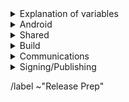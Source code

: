 <details>
  <summary>Explanation of variables</summary>

- `$(BUILD_SERVER)` : the server the main builder is using to build a tor-browser release
- `$(STAGING_SERVER)` : the server the signer is using to to run the signing process
- `$(ESR_VERSION)` : the Mozilla defined ESR version, used in various places for building tor-browser tags, labels, etc
    - example : `91.6.0`
- `$(RR_VERSION)` : the Mozilla defined Rapid-Release version; Tor Browser for Android is based off of the `$(ESR_VERSION)`, but Mozilla's Firefox for Android is based off of the `$(RR_VERSION)` so we need to keep track of security vulnerabilities to backport from the monthly Rapid-Release train and our frozen ESR train.
    - example: `103`
- `$(ESR_TAG)` : the Mozilla defined hg (Mercurial) tag associated with `$(ESR_VERSION)`
    - exmaple : `FIREFOX_91_7_0esr_BUILD2`
- `$(ESR_TAG_PREV)` : the Mozilla defined hg (Mercurial) tag associated with the previous ESR version when rebasing (ie, the ESR version we are rebasing from)
- `$(TOR_BROWSER_MAJOR)` : the Tor Browser major version
    - example : `11`
- `$(TOR_BROWSER_MINOR)` : the Tor Browser minor version
    - example : either `0` or `5`; Alpha's is always `(Stable + 5) % 10`
- `$(BUILD_N)` : a project's build revision within a its branch; this is separate from the `$(TOR_BROWSER_BUILD_N)` value; many of the Firefox-related projects have a `$(BUILD_N)` suffix and may differ between projects even when they contribute to the same build.
    - example : `build1`
- `$(TOR_BROWSER_BUILD_N)` : the tor-browser build revision for a given Tor Browser release; used in tagging git commits
    - example : `build2`
    - **NOTE** : A project's `$(BUILD_N)` and `$(TOR_BROWSER_BUILD_N)` may be the same, but it is possible for them to diverge. For example :
        - if we have multiple Tor Browser releases on a given ESR branch the two will become out of sync as the `$(BUILD_N)` value will increase, while the `$(TOR_BROWSER_BUILD_N)` value may stay at `build1` (but the `$(TOR_BROWSER_VERSION)` will increase)
        - if we have build failures unrelated to `tor-browser`, the `$(TOR_BROWSER_BUILD_N)` value will increase while the `$(BUILD_N)` will stay the same.
- `$(TOR_BROWSER_VERSION)` : the published Tor Browser version
    - example : `11.5a6`, `11.0.7`
- `$(TOR_BROWSER_BRANCH)` : the full name of tor-browser branch
    - typically of the form: `tor-browser-$(ESR_VERSION)esr-$(TOR_BROWSER_MAJOR).$(TOR-BROWSER_MINOR)-1`
- `$(TOR_BROWSER_BRANCH_PREV)` : the full name of the previous tor-browser branch (when rebasing)
</details>

<details>
    <summary>Android</summary>

### **Security Vulnerabilities Backport** : https://www.mozilla.org/en-US/security/advisories/
- **NOTE** : this work usually first occurs during the Tor Browser Stable release, so for alpha we typically only need to update the various `tor-browser-build` configs to point to the right release tags.
- [ ] Create tor-browser issue `Backport Android-specific Firefox $(RR_VERSION) to ESR $(ESR_VERSION)-based Tor Browser`
  - [ ] Link new backport issue to this release prep issue
- [ ] Go through any `Security Vulnerabilities fixed in Firefox $(RR_VERSION)` (or similar) and create list of CVEs which affect Android that need to be a backported
  - Potentially Affected Components:
    - `firefox`/`geckoview`
    - `application-services`
    - `android-components`
    - `fenix`

### **application-services** ***(Optional)*** : *TODO: we need to setup a gitlab copy of this repo that we can apply security backports to*
- [ ] Backport any Android-specific security fixes from Firefox rapid-release
- [ ] Sign/Tag commit:
  - Tag : `application-services-$(ESR_VERSION)-$(TOR_BROWSER_MAJOR).$(TOR_BROWSER_MINOR)-1-$(BUILD_N)`
  - Message: `Tagging $(BUILD_N) for $(ESR_VERSION)-based alpha`
- [ ] Push tag to `origin`

### **android-components** ***(Optional)*** : https://gitlab.torproject.org/tpo/applications/android-components.git
- [ ] Backport any Android-specific security fixes from Firefox rapid-release
- [ ] Sign/Tag commit:
  - Tag : `android-components-$(ESR_VERSION)-$(TOR_BROWSER_MAJOR).$(TOR_BROWSER_MINOR)-1-$(BUILD_N)`
  - Message: `Tagging $(BUILD_N) for $(ESR_VERSION)-based alpha)`
- [ ] Push tag to `origin`

### **fenix** ***(Optional)*** : https://gitlab.torproject.org/tpo/applications/fenix.git
- [ ] Backport any Android-specific security fixes from Firefox rapid-release
- [ ] Sign/Tag commit:
  - Tag : `tor-browser-$(ESR_VERSION)-$(TOR_BROWSER_MAJOR).$(TOR_BROWSER_MINOR)-1-$(BUILD_N)`
  - Message: `Tagging $(BUILD_N) for $(ESR_VERSION)-based alpha)`
- [ ] Push tag to `origin`

</details>

<details>
    <summary>Shared</summary>

### tor-browser: https://gitlab.torproject.org/tpo/applications/tor-browser.git
- [ ] ***(Optional)*** Update torbutton translations in `toolkit/torbutton`
  - [ ] `./import-translations.sh`
    - **NOTE** : if there are no new strings imported then we are done here
  - [ ] Commit as `fixup!` to the `Add TorStrings module for localization` commit
    - **NOTE** : only add files which are already being tracked
- [ ] ***(Optional)*** Backport any Android-specific security fixes from Firefox rapid-release
- [ ] ***(Optional, Chemspill)*** Backport security-fixes to both `tor-browser` and `base-browser` branches
- [ ] ***(Optional)*** Rebase to `$(ESR_VERSION)`
  - [ ] Find the Firefox hg tag here : https://hg.mozilla.org/releases/mozilla-esr102/tags
    - [ ] `$(ESR_TAG)` : `<INSERT_TAG_HERE>`
  - [ ] Identify the hg patch associated with above hg tag, and find the equivalent `gecko-dev` git commit (search by commit message)
    - [ ] `gecko-dev` commit : `<INSERT_COMMIT_HASH_HERE>`
    - [ ] Sign/Tag commit :
      - Tag : `$(ESR_TAG)`
      - Message : `Hg tag $(ESR_TAG)`
  - [ ] Create new branches with the discovered `gecko-dev` commit as `HEAD` named:
    - [ ] `base-browser-$(ESR_VERSION)esr-$(TOR_BROWSER_MAJOR).$(TOR-BROWSER_MINOR)-1`
    - [ ] `tor-browser-$(ESR_VERSION)esr-$(TOR_BROWSER_MAJOR).$(TOR-BROWSER_MINOR)-1`
  - [ ] Push new branches and esr tag to origin
  - [ ] Rebase previous `base-browser` patches onto the `gecko-dev` commit
  - [ ] Rebase previous `tor-browser` patches onto the new `base-browser` branch
  - [ ] Compare patch-sets (ensure nothing *weird* happened during rebase):
    - [ ] rangediff: `git range-diff $(ESR_TAG_PREV)..$(TOR_BROWSER_BRANCH_PREV) $(ESR_TAG)..$(TOR_BROWSER_BRANCH)`
    - [ ] diff of diffs:
        -  Do the diff between `current_patchset.diff` and `rebased_patchset.diff` with your preferred `$(DIFF_TOOL)` and look at differences on lines that starts with + or -
        - [ ] `git diff $(ESR_TAG_PREV)..$(TOR_BROWSER_BRANCH_PREV) > current_patchset.diff`
        - [ ] `git diff $(ESR_TAG)..$(TOR_BROWSER_BRANCH) > rebased_patchset.diff`
        - [ ] `$(DIFF_TOOL) current_patchset.diff rebased_patchset.diff`
  - [ ] Open MR for the rebase
- [ ] Sign/Tag `base-browser` commit:
  - **NOTE** : Currently we are using the `Bug 40926: Implemented the New Identity feature` commit as the final commit of `base-browser` before `tor-browser`
  - Tag : `base-browser-$(ESR_VERSION)esr-$(TOR_BROWSER_MAJOR).$(TOR_BROWSER_MINOR)-1-build1`
  - Message: `Tagging build1 for $(ESR_VERSION)esr-based alpha`
- [ ] Sign/Tag `tor-browser` commit :
  - Tag : `tor-browser-$(ESR_VERSION)esr-$(TOR_BROWSER_MAJOR).$(TOR_BROWSER_MINOR)-1-$(FIREFOX_BUILD_N)`
  - Message : `Tagging $(FIREFOX_BUILD_N) for $(ESR_VERSION)esr-based alpha`
- [ ] Push rebased branches and tags to `origin`
- [ ] Update Gitlab Default Branch to new Alpha branch:  https://gitlab.torproject.org/tpo/applications/tor-browser/-/settings/repository

</details>

<details>
    <summary>Build</summary>

### tor-browser-build: https://gitlab.torproject.org/tpo/applications/tor-browser-build.git
Tor Browser Alpha (and Nightly) are on the `main` branch, while Stable lives in the various `maint-$(TOR_BROWSER_MAJOR).$(TOR_BROWSER_MINOR)` (and possibly more specific) branches

- [ ] Update `rbm.conf`
  - [ ] `var/torbrowser_version` : update to next version
  - [ ] `var/torbrowser_build` : update to `$(TOR_BROWSER_BUILD_N)`
  - [ ] ***(Optional, Desktop)*** `var/torbrowser_incremental_from` : update to previous Desktop version
    - [ ] **IMPORTANT**: Really *actually* make sure this is the previous Desktop version or else the `make incrementals-*` step will fail
- [ ] ***(Optional)*** Update Desktop-specific build configs
  - [ ] Update `projects/firefox/config`
    - [ ] `git_hash` : update the `$(BUILD_N)` section to match `tor-browser` tag
    - [ ] ***(Optional)*** `var/firefox_platform_version` : update to latest `$(ESR_VERSION)` if rebased
  - [ ] Update `projects/translation/config`:
    - [ ] `steps/base-browser/git_hash` : update with `HEAD` commit of project's `base-browser` branch
    - [ ] `steps/base-browser-fluent/git_hash` : update with `HEAD` commit of project's `basebrowser-newidentityftl` branch
    - [ ] `steps/tor-browser/git_hash` : update with `HEAD` commit of project's `tor-browser` branch
    - [ ] `steps/fenix/git_hash` : update with `HEAD` commit of project's `fenix-torbrowserstringsxml` branch
  - [ ] ***(Optional)*** Update `projects/tor-android-service/config`
    - [ ] `git_hash` : update with `HEAD` commit of project's `main` branch
  - [ ] ***(Optional)*** Update `projects/application-services/config`:
    **NOTE** we don't currently have any of our own patches for this project
    - [ ] `git_hash` : update to appropriate git commit associated with `$(ESR_VERSION)`
  - [ ] ***(Optional)*** Update `projects/android-components/config`:
    - [ ] `git_hash` : update the `$(BUILD_N)` section to match alpha `android-components` tag
  - [ ] ***(Optional)*** Update `projects/fenix/config`
    - [ ] `git_hash` : update the `$(BUILD_N)` section to match `fenix` tag
    - [ ] ***(Optional)*** `var/fenix_version` : update to latest `$(ESR_VERSION)` if rebased
  - [ ] Update allowed_addons.json by running (from `tor-browser-build` root):
    - `./tools/fetch_allowed_addons.py > projects/browser/allowed_addons.json`
- [ ] Update common build configs
  - [ ] Check for NoScript updates here : https://addons.mozilla.org/en-US/firefox/addon/noscript
    - [ ] ***(Optional)*** If new version available, update `noscript` section of `input_files` in `projects/browser/config`
      - [ ] `URL`
      - [ ] `sha256sum`
  - [ ] Check for OpenSSL updates here : https://www.openssl.org/source/
    - [ ] ***(Optional)*** If new 1.X.Y version available, update `projects/openssl/config`
      - [ ] `version` : update to next 1.X.Y version
      - [ ] `input_files/sha256sum` : update to sha256 sum of source tarball
  - [ ] Check for zlib updates here: https://github.com/madler/zlib/releases
    - [ ] **(Optional)** If new tag available, update `projects/zlib/config`
      - [ ] `version` : update to next release tag
  - [ ] Check for tor updates here : https://gitlab.torproject.org/tpo/core/tor/-/tags
    - [ ] ***(Optional)*** Update `projects/tor/config` 
      - [ ] `version` : update to latest `-alpha` tag or release tag if newer (ping dgoulet or ahf if unsure)
  - [ ] Check for go updates here : https://golang.org/dl
    - **NOTE** : Tor Browser Alpha uses the latest Stable major series go version
    - [ ] ***(Optional)*** Update `projects/go/config`
      - [ ] `version` : update go version
      - [ ] `input_files/sha256sum` for `go` : update sha256sum of archive (sha256 sums are displayed on the go download page)
  - [ ] ***(Optional)*** Update the manual
    - [ ] Go to https://gitlab.torproject.org/tpo/web/manual/-/jobs/
    - [ ] Open the latest build stage
    - [ ] Download the artifacts (they come in a .zip file).
    - [ ] Rename it to `manual_$PIPELINEID.zip`
    - [ ] Upload it to people.tpo
    - [ ] Update `projects/manual/config`
      - [ ] Change the version to `$PIPELINEID`
      - [ ] Update the hash in the input_files section
      - [ ] Update the URL if you have uploaded to a different people.tpo home
- [ ] Update `ChangeLog.txt`
  - [ ] Ensure ChangeLog.txt is sync'd between alpha and stable branches
  - [ ] Check the linked issues: ask people to check if any are missing, remove the not fixed ones
  - [ ] Run `tools/fetch-changelogs.py $(TOR_BROWSER_VERSION)` or `tools/fetch-changelogs.py '#$(ISSUE_NUMBER)'`
    - Make sure you have `requests` installed (e.g., `apt install python3-requests`)
    - The first time you run this script you will need to generate an access token; the script will guide you
  - [ ] Copy the output of the script to the beginning of `ChangeLog.txt` and adjust its output
    - At the moment, the script does not create a _Build System_ section
    - If you used the issue number, you will need to write the Tor Browser version manually
- [ ] Open MR with above changes
- [ ] Begin build on `$(BUILD_SERVER)` (fix any issues which come up and update MR)
- [ ] Sign/Tag commit: `make signtag-alpha`
- [ ] Push tag to origin
</details>

<details>
	<summary>Communications</summary>

### notify stakeholders
- [ ] Email tor-qa mailing list: tor-qa@lists.torproject.org
  - [ ] Provide links to unsigned builds on `$(BUILD_SERVER)`
  - [ ] Note any new functionality which needs testing
  - [ ] Link to any known issues
- [ ] Email downstream consumers:
  - Recipients:
    - [ ] Tails dev mailing list: tails-dev@boum.org
    - [ ] Guardian Project: nathan@guardianproject.info
    - [ ] torbrowser-launcher: micah@micahflee.com
  - [ ] Provide links to unsigned builds on `$(BUILD_SERVER)`
  - [ ] Note any changes which may affect packaging/downstream integration
- [ ] Email upstream stakeholders:
  - [ ] ***(Optional, after ESR migration)*** Cloudflare: ask-research@cloudflare.com
    - **NOTE** :  We need to provide them with updated user agent string so they can update their internal machinery to prevent Tor Browser users from getting so many CAPTCHAs

</details>

<details>
  <summary>Signing/Publishing</summary>

### signing + publishing
- [ ] Ensure builders have matching builds
- [ ] On `$(STAGING_SERVER)`, ensure updated:
  - [ ] `tor-browser-build/tools/signing/set-config`
    - `NSS_DB_DIR` : location of the `nssdb7` directory
  - [ ]  `tor-browser-build/tools/signing/set-config.hosts`
    - `ssh_host_builder` : ssh hostname of machine with unsigned builds
      - **NOTE** : `tor-browser-build` is expected to be in the `$HOME` directory)
    - `ssh_host_linux_signer` : ssh hostname of linux signing machine
    - `ssh_host_macos_signer` : ssh hostname of macOS signing machine
  - [ ] `tor-browser-build/tools/signing/set-config.macos-notarization`
    - `macos_notarization_user` : the email login for a tor notariser Apple Developer account
  - [ ] `tor-browser-build/tools/signing/set-config.tbb-version`
    - `tbb_version` : tor browser version string, same as `var/torbrowser_version` in `rbm.conf` (examples: `11.5a12`, `11.0.13`)
    - `tbb_version_build` : the tor-browser-build build number (if `var/torbrowser_build` in `rbm.conf` is `buildN` then this value is `N`)
    - `tbb_version_type` : either `alpha` for alpha releases or `release` for stable releases
- [ ] On `$(STAGING_SERVER)` in a separate `screen` session, run the macOS proxy script:
    - `cd tor-browser-build/tools/signing/`
    - `./macos-signer-proxy`
- [ ] On `$(STAGING_SERVER)` in a separate `screen` session, ensure tor daemon is running with SOCKS5 proxy on the default port 9050
- [ ] apk signing : copy signed `*multi.apk` files to the unsigned build outputs directory
- [ ] run do-all-signing script:
    - `cd tor-browser-build/tools/signing/`
    - `./do-all-signing.sh`
- **NOTE**: at this point the signed binaries should have been copied to `staticiforme`
- [ ] Update `staticiforme.torproject.org`:
  - From `screen` session on `staticiforme.torproject.org`:
  - [ ] Remove old release data from following places:
    - **NOTE** : Skip this step if the current release is Android or Desktop *only*
    - [ ] `/srv/cdn-master.torproject.org/htdocs/aus1/torbrowser`
    - [ ] `/srv/dist-master.torproject.org/htdocs/torbrowser`
  - [ ] Static update components : `static-update-component cdn.torproject.org && static-update-component dist.torproject.org`
  - [ ] Enable update responses : `./deploy_update_responses-alpha.sh`
- [ ] Publish APKs to Google Play:
  - Log into https://play.google.com/apps/publish
  - Select `Tor Browser (Alpha)` app
  - Navigate to `Release > Production` and click `Create new release` button
  - [ ] Upload the `*.multi.apk` APKs
  - [ ] Update Release Name to Tor Browser version number
  - [ ] Update Release Notes
    - Next to 'Release notes', click `Copy from a previous release`
    - [ ] Edit blog post url to point to most recent blog post
  - Save, review, and configure rollout percentage
    - [ ] 25% rollout when publishing a scheduled update
    - [ ] 100% rollout when publishing a security-driven release
  - [ ] Update rollout percentage to 100% after confirmed no major issues

### website: https://gitlab.torproject.org/tpo/web/tpo.git
- [ ] `databags/versions.ini` : Update the downloads versions
    - `torbrowser-stable/version` : sort of a catch-all for latest stable version
    - `torbrowser-alpha/version` : sort of a catch-all for latest stable version
    - `torbrowser-*-stable/version` : platform-specific stable versions
    - `torbrowser-*-alpha/version` : platform-specific alpha versions
    - `tor-stable`,`tor-alpha` : set by tor devs, do not touch
- [ ] Push to origin as new branch, open 'Draft :' MR
- [ ] Remove `Draft:` from MR once signed-packages are uploaded
- [ ] Merge
- [ ] Publish after CI passes and builds are published

### blog: https://gitlab.torproject.org/tpo/web/blog.git

- [ ] Duplicate previous Stable or Alpha release blog post as appropriate to new directory under `content/blog/new-release-tor-browser-$(TOR_BROWSER_VERSION)` and update with info on release :
    - [ ] Update Tor Browser version numbers
    - [ ] Note any ESR rebase
    - [ ] Link to any Firefox security updates from ESR upgrade
    - [ ] Link to any Android-specific security backports
    - [ ] Note any updates to :
      - tor
      - OpenSSL
      - NoScript
    - [ ] Convert ChangeLog.txt to markdown format used here by :
      - `tor-browser-build/tools/changelog-format-blog-post`
- [ ] Push to origin as new branch, open `Draft:` MR
- [ ] Remove `Draft:` from MR once signed-packages are uploaded
- [ ] Merge
- [ ] Publish after CI passes and website has been updated

### tor-announce mailing list
- [ ] Send an email to tor-announce@lists.torproject.org, using the same content as the blog post and subject "Tor Browser $version is released".

</details>

/label ~"Release Prep"

